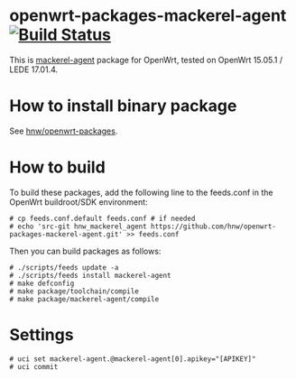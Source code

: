 # openwrt-packages-mackerel-agent [![Build Status](https://secure.travis-ci.org/hnw/openwrt-packages-mackerel-agent.svg?branch=master)](https://travis-ci.org/hnw/openwrt-packages-mackerel-agent)

This is [mackerel-agent](https://github.com/mackerelio/mackerel-agent/) package for OpenWrt, tested on OpenWrt 15.05.1 / LEDE 17.01.4.

# How to install binary package

See [hnw/openwrt-packages](https://github.com/hnw/openwrt-packages).

# How to build

To build these packages, add the following line to the feeds.conf in the OpenWrt buildroot/SDK environment:

```
# cp feeds.conf.default feeds.conf # if needed
# echo 'src-git hnw_mackerel_agent https://github.com/hnw/openwrt-packages-mackerel-agent.git' >> feeds.conf
```

Then you can build packages as follows:

```
# ./scripts/feeds update -a
# ./scripts/feeds install mackerel-agent
# make defconfig
# make package/toolchain/compile
# make package/mackerel-agent/compile
```

# Settings

```
# uci set mackerel-agent.@mackerel-agent[0].apikey="[APIKEY]"
# uci commit
```
